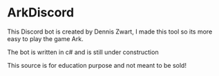 # ArkDiscord

This Discord bot is created by Dennis Zwart,
I made this tool so its more easy to play the game Ark.

The bot is written in c# and is still under construction

This source is for education purpose and not meant to be sold!
